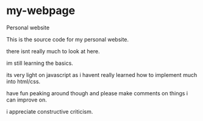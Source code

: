 # my-webpage

Personal website

This is the source code for my personal website.

there isnt really much to look at here.

im still learning the basics.

its very light on javascript as i havent really learned how to implement much into html/css.

have fun peaking around though and please make comments on things i can improve on.

i appreciate constructive criticism.
